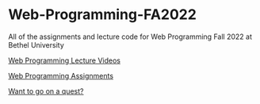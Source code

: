 # Web-Programming-FA2022
All of the assignments and lecture code for Web Programming Fall 2022 at Bethel University

[Web Programming Lecture Videos](https://www.youtube.com/playlist?list=PLar83IIzEy4qKKfY3A3dHWqGSR2EYNB49)

[Web Programming Assignments](https://www.youtube.com/playlist?list=PLar83IIzEy4rg4MQHcKCiRVezWP5DKjKd)

[Want to go on a quest?](https://webprogrammingthequest.net)
